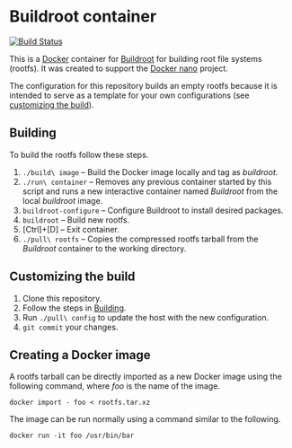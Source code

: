 Buildroot container
===================

[![Build Status][Build image]][Build]

This is a [Docker](http://docker.com) container for [Buildroot](http://buildroot.uclibc.org) for building root file
systems (rootfs). It was created to support the [Docker nano](https://github.com/Docker-nano) project.

The configuration for this repository builds an empty rootfs because it is intended to serve as a template for your own
configurations (see [customizing the build](#customizing-the-build)).

Building
--------

To build the rootfs follow these steps.

1. `./build\ image` – Build the Docker image locally and tag as *buildroot*.
2. `./run\ container` – Removes any previous container started by this script and runs a new interactive container
	named *Buildroot* from the local *buildroot* image.
3. `buildroot-configure` – Configure Buildroot to install desired packages.
4. `buildroot` – Build new rootfs.
5. [Ctrl]+[D] – Exit container.
6. `./pull\ rootfs` – Copies the compressed rootfs tarball from the *Buildroot* container to the working directory.

Customizing the build
---------------------

1. Clone this repository.
2. Follow the steps in [Building](#building).
3. Run `./pull\ config` to update the host with the new configuration.
4. `git commit` your changes.

Creating a Docker image
-----------------------

A rootfs tarball can be directly imported as a new Docker image using the following command, where *foo* is the name of
the image.

`docker import - foo < rootfs.tar.xz`

The image can be run normally using a command similar to the following.

`docker run -it foo /usr/bin/bar`

  [Build]: http://travis-ci.org/Docker-nano/Buildroot
  [Build image]: http://img.shields.io/travis/Docker-nano/Buildroot.svg "Build status"
